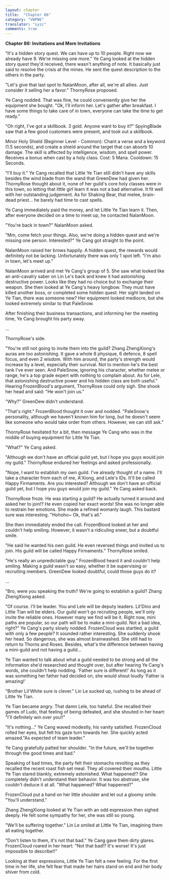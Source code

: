 ```yaml
---
layout: chapter
title:  "Chapter 86"
category: "VWPWE"
translator: "syzc"
comments: true
---
```


**Chapter 86: Invitations and More Invitations**
 
"It's a hidden story quest. We can have up to 10 people. Right now we already have 9. We're missing one more." Ye Cang looked at the hidden story quest they'd received, there wasn't anything of note. It basically just said to resolve the crisis at the mines. He sent the quest description to the others in the party.
 
"Let's give that last spot to NalanMoon, after all, we're all allies. Just consider it selling her a favor." ThornyRose proposed.
 
Ye Cang nodded. That was fine, he could conveniently give her the equipment she bought. "Ok, I'll inform her. Let's gather after breakfast. I have some things to take care of in town, everyone can take the time to get ready."
 
"Oh right, I've got a <Minor Holy Shield> skillbook. 3 gold. Anyone want to buy it?" SpyingBlade saw that a few good customers were present, and took out a skillbook. 
 
Minor Holy Shield (Beginner Level - Common): Chant a verse and a keyword (1.5 seconds), and create a shield around the target that can absorb 10 damage. The skill is affected by intelligence, wisdom, and spell power. Receives a bonus when cast by a holy class. Cost: 5 Mana. Cooldown: 15 Seconds.
 
"I'll buy it." Ye Cang recalled that Little Ye Tian still didn't have any skills besides the wind blade from the wand that GreenDew had given her. ThornyRose thought about it, none of her guild's core holy classes were in this town, so letting that little girl learn it was not a bad alternative. It fit well with her outstanding judgement. As for Shaking Bear, that melee, brain-dead priest... he barely had time to cast spells.
 
Ye Cang immediately paid the money, and let Little Ye Tian learn it. Then, after everyone decided on a time to meet up, he contacted NalanMoon.
 
"You're back in town?" NalanMoon asked.
 
"Mm, come fetch your things. Also, we're doing a hidden quest and we're missing one person. Interested?" Ye Cang got straight to the point.
 
NalanMoon raised her brows happily. A hidden quest, the rewards would definitely not be lacking. Unfortunately there was only 1 spot left. "I'm also in town, let's meet up."
 
NalanMoon arrived and met Ye Cang's group of 5. She saw what looked like an anti-cavalry saber on Lin Le's back and knew it had astonishing destructive power. Looks like they had no choice but to exchange their weapon. She then looked at Ye Cang's heavy longbow. They must have killed another boss, or completed some hidden quest. Her sight landed on Ye Tian, there was someone new? Her equipment looked mediocre, but she looked extremely similar to that PaleSnow. 
 
After finishing their business transactions, and informing her the meeting time, Ye Cang brought his party away.
 
...
 
ThornyRose's side.
 
"You're still not going to invite them into the guild? Zhang ZhengXiong's auras are too astonishing. It gave a whole 8 physique, 6 defence, 8 spell focus, and even 2 wisdom. With him around, the party's strength would increase by a level, especially their survival. Not to mention he's the best tank I've ever seen. And PaleSnow, ignoring his character, whether melee or range, he's a top grade expert with nothing to complain about. As for Lele, that astonishing destructive power and his hidden class are both useful." Hearing FrozenBlood's argument, ThornyRose could only sigh. She shook her head and said: "He won't join us."
 
"Why?" GreenDew didn't understand.
 
"That's right." FrozenBlood thought it over and nodded. "PaleSnow's personality, although we haven't known him for long, but he doesn't seem like someone who would take order from others. However, we can still ask."
 
ThornyRose hesitated for a bit, then message Ye Cang who was in the middle of buying equipment for Little Ye Tian.
 
"What?" Ye Cang asked.
 
"Although we don't have an official guild yet, but I hope you guys would join my guild." ThornyRose endured her feelings and asked professionally.
 
"Nope, I want to establish my own guild. I've already thought of a name. I'll take a character from each of me, A'Xiong, and Lele's IDs. It'll be called Happy Firmaments. Are you interested? Although we don't have an official guild yet, but I hope you guys would join my guild." Ye Cang asked back.
 
ThornyRose froze. He was starting a guild? He actually turned it around and asked her to join!? He even copied her exact words! She was no longer able to restrain her emotions. She made a refined womanly laugh. This bastard sure was interesting. "Hohoho~ Ok, that's all."
 
She then immediately ended the call. FrozenBlood looked at her and couldn't help smiling. However, it wasn't a ridiculing sneer, but a doubtful smile.
 
"He said he wanted his own guild. He even reversed things and invited us to join. His guild will be called Happy Firmaments." ThornyRose smiled.
 
"He's really an unpredictable guy." FrozenBlood heard it and couldn't help smiling. Making a guild wasn't so easy, whether it be supervising or recruiting members. GreenDew looked doubtful, could those guys do it?
 
...
 
"Bro, were you speaking the truth? We're going to establish a guild? Zhang ZhengXiong asked.
 
"Of course. I'll be leader. You and Lele will be deputy leaders. Lil'Dino and Little Tian will be elders. Our guild won't go recruiting people, we'll only invite the reliable ones. However many we find will be it. Right now, mini paths are popular, so our path will be to make a mini-guild. Not a bad idea, right?" Ye Cang's party slowly nodded. FrozenCloud was startled, a guild with only a few people? It sounded rather interesting. She suddenly shook her head. So dangerous, she was almost brainwashed. She still had to return to Thorns and Roses. Besides, what's the difference between having a mini-guild and not having a guild...
 
Ye Tian wanted to talk about what a guild needed to be strong and all the information she'd researched and thought over, but after hearing Ye Cang's words, she couldn't help nodding. 'Father sure is different!' As long as it was something her father had decided on, she would shout loudly 'Father is amazing!'
 
"Brother Lil'White sure is clever." Lin Le sucked up, rushing to be ahead of Little Ye Tian.
 
Ye Tian became angry. That damn Lele, too hateful. She recalled their games of Ludo, that feeling of being defeated, and she shouted in her heart: "I'll definitely win over you!!" 
 
"It's nothing..." Ye Cang waved modestly, his vanity satisfied. FrozenCloud rolled her eyes, but felt his gaze turn towards her. She quickly acted amazed."As expected of team leader."
 
Ye Cang gratefully patted her shoulder. "In the future, we'll be together through the good times and bad."
 
Speaking of bad times, the party felt their stomachs revolting as they recalled the recent roast fish set meal. They all covered their mouths. Little Ye Tian stared blankly, extremely astonished. What happened!? She completely didn't understand their behavior. It was too abstruse, she couldn't deduce it at all. "What happened? What happened?"
 
FrozenCloud put a hand on her little shoulder and let out a gloomy smile. "You'll understand."
 
Zhang ZhengXiong looked at Ye Tian with an odd expression then sighed deeply. He felt some sympathy for her, she was still so young.
 
"We'll be suffering together." Lin Le smiled at Little Ye Tian, imagining them all eating together.
 
"Don't listen to them, it's not that bad." Ye Cang gave them dirty glares. FrozenCloud roared in her heart: "Not that bad!? It's worse! It's just impossible to describe!!"
 
Looking at their expressions, Little Ye Tian felt a new feeling. For the first time in her life, she felt fear that made her hairs stand on end and her body shiver from cold.
